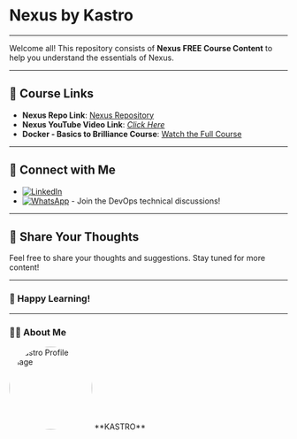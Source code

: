 # Nexus by Kastro

---

Welcome all! This repository consists of **Nexus FREE Course Content** to help you understand the essentials of Nexus.

---

## 🚀 Course Links

- **Nexus Repo Link**: [Nexus Repository](https://github.com/KastroVKiran/Nexus-Demo.git)
- **Nexus YouTube Video Link**: [*Click Here*](https://youtu.be/opJAfDOCZuI)
- **Docker - Basics to Brilliance Course**: [Watch the Full Course](https://www.youtube.com/playlist?list=PLs-PsDpuAuTeNx3OgGQ1QrpNBo-XE6VBh)

---

## 🤝 Connect with Me

- [![LinkedIn](https://img.shields.io/badge/LinkedIn-0077B5?style=for-the-badge&logo=linkedin&logoColor=white)](https://www.linkedin.com/in/kastro-kiran/)
- [![WhatsApp](https://img.shields.io/badge/WhatsApp-25D366?style=for-the-badge&logo=whatsapp&logoColor=white)](https://chat.whatsapp.com/EGw6ZlwUHZc82cA0vXFnwm) - Join the DevOps technical discussions!

---

## 💬 Share Your Thoughts

Feel free to share your thoughts and suggestions. Stay tuned for more content!

---

### 🎉 Happy Learning!

---

### 🙋‍♂️ About Me

<img src="https://media.licdn.com/dms/image/v2/D5603AQHJB_lF1d9OSw/profile-displayphoto-shrink_800_800/profile-displayphoto-shrink_800_800/0/1718971147172?e=1733356800&v=beta&t=bz-SXs7FHwIDqQ9xlPibErrGvpHDdAjMJEr9WqHsi9A" alt="Kastro Profile Image" width="150" height="150" style="border-radius:50%;">  
**KASTRO**
